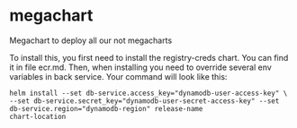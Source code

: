 # megachart
Megachart to deploy all our not megacharts

To install this, you first need to install the registry-creds chart. You can find it in file ecr.md. Then, when installing
you need to override several env variables in back service. Your command will look like this:
```
helm install --set db-service.access_key="dynamodb-user-access-key" \
--set db-service.secret_key="dynamodb-user-secret-access-key" --set db-service.region="dynamodb-region" release-name
chart-location

```
